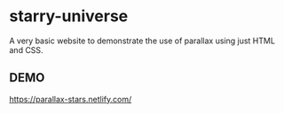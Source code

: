 # starry-universe
A very basic website to demonstrate the use of parallax using just HTML and CSS.

## DEMO
<https://parallax-stars.netlify.com/>
